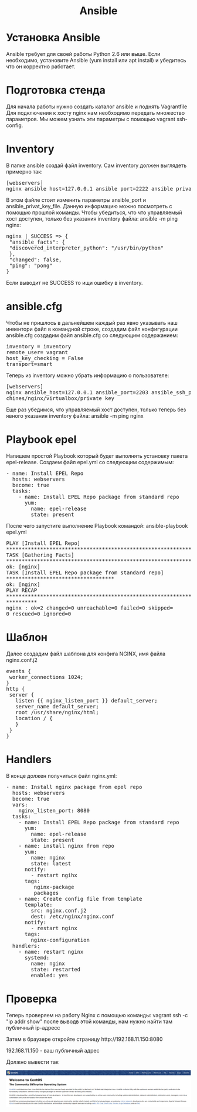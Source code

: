 <h1 align="center">Ansible</h1>
<h1>Установка Ansible</h1>
Ansible требует для своей работы Python 2.6 или выше.
Если необходимо, установите Ansible (yum install или apt install) и убедитесь что он корректно работает.
<h1>Подготовка стенда</h1>
Для начала работы нужно создать каталог ansible и поднять Vagrantfile
Для подключения к хосту nginx нам необходимо передать множество параметров. Мы можем узнать эти параметры с помощью vagrant ssh-config.
<h1>Inventory</h1>
В папке ansible создай файл inventory.
Сам inventory должен выглядеть примерно так: 
<pre>
[webservers]
nginx ansible_host=127.0.0.1 ansible_port=2222 ansible_private_key_file=/home/zadirei/os_lab/.vagrant/machines/nginx/virtualbox/private_key
</pre>
В этом файле стоит изменить параметры ansible_port и ansible_privat_key_file. Данную информацию можно посмотреть с помощью прошлой команды.
Чтобы убедиться, что что управляемый хост доступен, только без указания inventory файла: ansible -m ping nginx:
<pre>nginx | SUCCESS => {
 "ansible_facts": {
 "discovered_interpreter_python": "/usr/bin/python"
 },
 "changed": false,
 "ping": "pong"
}
</pre>
Если выводит не SUCCESS то ищи ошибку в inventory.
<h1>ansible.cfg</h1>
Чтобы не пришлось в дальнейшем каждый раз явно указывать наш инвентори файл в командной строке, создадим файл конфигурации ansible.cfg
создадим файл ansible.cfg со следующим содержанием:
<pre>
inventory = inventory
remote_user= vagrant
host_key_checking = False
transport=smart
</pre>
Теперь из inventory можно убрать информацию о пользователе:
<pre>
[webservers]
nginx ansible_host=127.0.0.1 ansible_port=2203 ansible_ssh_private_key_file=.vagrant/ma
chines/nginx/virtualbox/private_key
</pre>
Еще раз убедимся, что управляемый хост доступен, только теперь без явного указания
inventory файла: ansible -m ping nginx
<h1>Playbook epel</h1>
Напишем простой Playbook который будет выполнять установку пакета epel-release. Создаем файл epel.yml со следующим содержимым:
<pre>
- name: Install EPEL Repo
  hosts: webservers
  become: true
  tasks:
    - name: Install EPEL Repo package from standard repo
      yum:
        name: epel-release
        state: present
</pre>
После чего запустите выполнение Playbook командой: ansible-playbook epel.yml
<pre>
PLAY [Install EPEL Repo]
**************************************************************
TASK [Gathering Facts]
****************************************************************
ok: [nginx]
TASK [Install EPEL Repo package from standard repo]
***********************************
ok: [nginx]
PLAY RECAP
******************************************************************
**********
nginx : ok=2 changed=0 unreachable=0 failed=0 skipped=
0 rescued=0 ignored=0
</pre>
<h1>Шаблон</h1>
Далее создадим файл шаблона для конфига NGINX, имя файла nginx.conf.j2
<pre>
events {
 worker_connections 1024;
}
http {
 server {
   listen {{ nginx_listen_port }} default_server;
   server_name default_server;
   root /usr/share/nginx/html;
   location / {
   }
 }
}
</pre>
<h1>Handlers</h1>
В конце должен получиться файл nginx.yml:
<pre>
- name: Install nginx package from epel repo
  hosts: webservers
  become: true
  vars:
    nginx_listen_port: 8080
  tasks:
    - name: Install EPEL Repo package from standard repo
      yum:
        name: epel-release
        state: present
    - name: install nginx from repo
      yum:
        name: nginx
        state: latest
      notify:
        - restart ngihx
      tags:
         nginx-package
         packages
    - name: Create config file from template
      template:
        src: nginx.conf.j2
        dest: /etc/nginx/nginx.conf
      notify:
        - restart nginx  
      tags:
        nginx-configuration
  handlers:
    - name: restart nginx
      systemd:
        name: nginx
        state: restarted
        enabled: yes 
</pre>
<h1>Проверка</h1>
Теперь проверяем на работу Nginx c помощью команды: vagrant ssh -c "ip addr show"
после выводв этой команды, нам нужно найти там публичный ip-адресс
<p>Затем в браузере откройте страницу http://192.168.11.150:8080</p>
192.168.11.150 - ваш публичный адрес
<p>Должно вывести так</p>
<img src="https://github.com/ZadireyEvgeny/ZadireyEvgeny/blob/main/Снимок%20экрана%20от%202023-04-10%2013-43-54.png">
